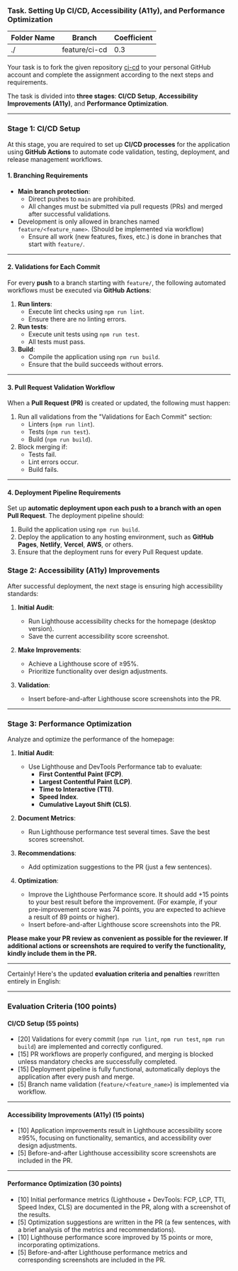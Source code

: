 ### Task. Setting Up CI/CD, Accessibility (A11y), and Performance Optimization

| Folder Name    | Branch         | Coefficient |
|----------------|----------------|-------------|
| ./             | feature/ci-cd  | 0.3         |

Your task is to fork the given repository [ci-cd](https://github.com/lexarudak/ci-cd) to your personal GitHub account and complete the assignment according to the next steps and requirements.

The task is divided into **three stages**: **CI/CD Setup**, **Accessibility Improvements (A11y)**, and **Performance Optimization**.

---

### Stage 1: CI/CD Setup
At this stage, you are required to set up **CI/CD processes** for the application using **GitHub Actions** to automate code validation, testing, deployment, and release management workflows.

#### **1. Branching Requirements**
- **Main branch protection**:
  - Direct pushes to `main` are prohibited.
  - All changes must be submitted via pull requests (PRs) and merged after successful validations.
- Development is only allowed in branches named `feature/<feature_name>`. (Should be implemented via workflow)
  - Ensure all work (new features, fixes, etc.) is done in branches that start with `feature/`.

---

#### **2. Validations for Each Commit**
For every **push** to a branch starting with `feature/`, the following automated workflows must be executed via **GitHub Actions**:
1. **Run linters**:
   - Execute lint checks using `npm run lint`.
   - Ensure there are no linting errors.
2. **Run tests**:
   - Execute unit tests using `npm run test`.
   - All tests must pass.
3. **Build**:
   - Compile the application using `npm run build`.
   - Ensure that the build succeeds without errors.

---

#### **3. Pull Request Validation Workflow**
When a **Pull Request (PR)** is created or updated, the following must happen:
1. Run all validations from the "Validations for Each Commit" section:
   - Linters (`npm run lint`).
   - Tests (`npm run test`).
   - Build (`npm run build`).
2. Block merging if:
   - Tests fail.
   - Lint errors occur.
   - Build fails.

---

#### **4. Deployment Pipeline Requirements**
Set up **automatic deployment upon each push to a branch with an open Pull Request**. The deployment pipeline should:
1. Build the application using `npm run build`.
2. Deploy the application to any hosting environment, such as **GitHub Pages**, **Netlify**, **Vercel**, **AWS**, or others.
3. Ensure that the deployment runs for every Pull Request update.


### Stage 2: Accessibility (A11y) Improvements
After successful deployment, the next stage is ensuring high accessibility standards:

1. **Initial Audit**:
   - Run Lighthouse accessibility checks for the homepage (desktop version).
   - Save the current accessibility score screenshot.

2. **Make Improvements**:
   - Achieve a Lighthouse score of ≥95%.
   - Prioritize functionality over design adjustments.

3. **Validation**:
   - Insert before-and-after Lighthouse score screenshots into the PR.

---

### Stage 3: Performance Optimization
Analyze and optimize the performance of the homepage:

1. **Initial Audit**:
   - Use Lighthouse and DevTools Performance tab to evaluate:
     - **First Contentful Paint (FCP)**.
     - **Largest Contentful Paint (LCP)**.
     - **Time to Interactive (TTI)**.
     - **Speed Index**.
     - **Cumulative Layout Shift (CLS)**.

2. **Document Metrics**:
   - Run Lighthouse performance test several times. Save the best scores screenshot.

3. **Recommendations**:
   - Add optimization suggestions to the PR (just a few sentences).

4. **Optimization**:
   - Improve the Lighthouse Performance score. It should add +15 points to your best result before the improvement. (For example, if your pre-improvement score was 74 points, you are expected to achieve a result of 89 points or higher).
   - Insert before-and-after Lighthouse score screenshots into the PR.

**Please make your PR review as convenient as possible for the reviewer. If additional actions or screenshots are required to verify the functionality, kindly include them in the PR.**

---

Certainly! Here's the updated **evaluation criteria and penalties** rewritten entirely in English:

---

### Evaluation Criteria (100 points)

#### **CI/CD Setup (55 points)**
- [20] Validations for every commit (`npm run lint`, `npm run test`, `npm run build`) are implemented and correctly configured.
- [15] PR workflows are properly configured, and merging is blocked unless mandatory checks are successfully completed.
- [15] Deployment pipeline is fully functional, automatically deploys the application after every push and merge.
- [5] Branch name validation (`feature/<feature_name>`) is implemented via workflow.

---

#### **Accessibility Improvements (A11y) (15 points)**
- [10] Application improvements result in Lighthouse accessibility score ≥95%, focusing on functionality, semantics, and accessibility over design adjustments.
- [5] Before-and-after Lighthouse accessibility score screenshots are included in the PR.

---

#### **Performance Optimization (30 points)**
- [10] Initial performance metrics (Lighthouse + DevTools: FCP, LCP, TTI, Speed Index, CLS) are documented in the PR, along with a screenshot of the results.
- [5] Optimization suggestions are written in the PR (a few sentences, with a brief analysis of the metrics and recommendations).
- [10] Lighthouse performance score improved by 15 points or more, incorporating optimizations.
- [5] Before-and-after Lighthouse performance metrics and corresponding screenshots are included in the PR.
